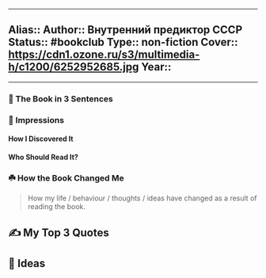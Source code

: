
---
Alias::
Author:: Внутренний предиктор СССР
Status:: #bookclub 
Type:: non-fiction
Cover:: https://cdn1.ozone.ru/s3/multimedia-h/c1200/6252952685.jpg
Year::
---

---

### 🚀 The Book in 3 Sentences

### 🎨 Impressions

#### How I Discovered It

#### Who Should Read It?

### ☘️ How the Book Changed Me

> How my life / behaviour / thoughts / ideas have changed as a result of reading the book.

## ✍️ My Top 3 Quotes

## 📒 Ideas